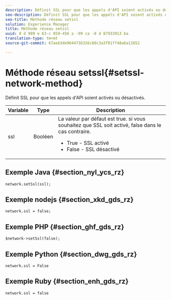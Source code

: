 ```yaml
---
description: Définit SSL pour que les appels d'API soient activés ou désactivés.
seo-description: Définit SSL pour que les appels d'API soient activés ou désactivés.
seo-title: Méthode réseau setssl
solution: Experience Manager
title: Méthode réseau setssl
uuid: 8 d 989 e 63-c 859-456 a -99 ca -8 d 87933913 ba
translation-type: tm+mt
source-git-commit: 67aeb3de964473b326c88c3a3f81ff48a6a12652

---
```



# Méthode réseau setssl{#setssl-network-method}

Définit SSL pour que les appels d'API soient activés ou désactivés.

| Variable | Type | Description |
|--- |--- |--- |
| ssl | Booléen | La valeur par défaut est true. si vous souhaitez que SSL soit activé, false dans le cas contraire. <br><ul><li>True - SSL activé </li><li>False - SSL désactivé</li></ul> |

## Exemple Java {#section_nyl_ycs_rz}

```
network.setSsl(ssl); 
```

## Exemple nodejs {#section_xkd_gds_rz}

```
network.ssl = false; 
```

## Exemple PHP {#section_ghf_gds_rz}

```
$network->setSsl(false); 
```

## Exemple Python {#section_dwg_gds_rz}

```
network.ssl = False 
```

## Exemple Ruby {#section_enh_gds_rz}

```
network.ssl = false 
```
